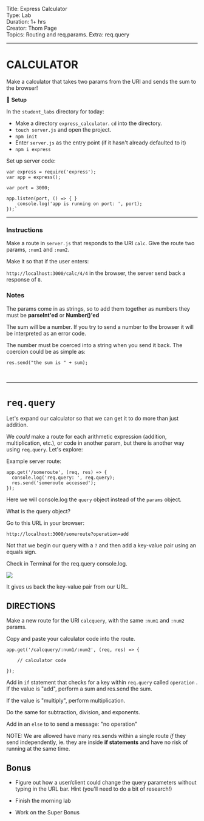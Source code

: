 
Title: Express Calculator<br>
Type: Lab<br>
Duration: 1+ hrs<br>
Creator: Thom Page<br>
Topics: Routing and req.params. Extra: req.query<br>
<hr>

# CALCULATOR

Make a calculator that takes two params from the URI and sends the sum to the browser!

&#x1F535; **Setup**

In the `student_labs` directory for today:

* Make a directory `express_calculator`. `cd` into the directory.
* `touch server.js` and open the project.
* `npm init`
* Enter `server.js` as the entry point (if it hasn't already defaulted to it)
* `npm i express`

Set up server code:

```
var express = require('express');
var app = express();
```

```
var port = 3000;

app.listen(port, () => { }
	console.log('app is running on port: ', port);
});`
```

<hr>


### Instructions

Make a route in `server.js` that responds to the URI `calc`. Give the route two params, `:num1` and `:num2`.

Make it so that if the user enters:

`http://localhost:3000/calc/4/4` in the browser, the server send back a response of `8`.


### Notes

The params come in as strings, so to add them together as numbers they must be **parseInt'ed** or **Number()'ed**

The sum will be a number. If you try to send a number to the browser it will be interpreted as an error code.

The number must be coerced into a string when you send it back. The coercion could be as simple as:

```
res.send("the sum is " + sum);
```

<br>
<hr>

# `req.query`

Let's expand our calculator so that we can get it to do more than just addition.

We _could_ make a route for each arithmetic expression (addition, multiplication, etc.), or code in another param, but there is another way using `req.query`. Let's explore:

Example server route:

```
app.get('/someroute', (req, res) => {
  console.log('req.query: ', req.query);
  res.send('someroute accessed');
});
```
Here we will console.log the `query` object instead of the `params` object.

What is the query object?

Go to this URL in your browser:

```
http://localhost:3000/someroute?operation=add
```

Not that we begin our query with a `?` and then add a key-value pair using an equals sign.

Check in Terminal for the req.query console.log.

![](https://i.imgur.com/2fUOyHZ.png)

It gives us back the key-value pair from our URL.



## DIRECTIONS

Make a new route for the URI `calcquery`, with the same `:num1` and `:num2` params.

Copy and paste your calculator code into the route.

```
app.get('/calcquery/:num1/:num2', (req, res) => {

	// calculator code

});
```

Add in `if` statement that checks for a key within `req.query` called `operation` . If the value is "add", perform a sum and res.send the sum.

If the value is "multiply", perform multiplication.

Do the same for subtraction, division, and exponents.

Add in an `else` to to send a message: "no operation"


NOTE: We are allowed have many res.sends within a single route _if_ they send independently, ie. they are inside **if statements** and have no risk of running at the same time.



## Bonus

- Figure out how a user/client could change the query parameters without typing in the URL bar. Hint (you'll need to do a bit of research!)

- Finish the morning lab
- Work on the Super Bonus